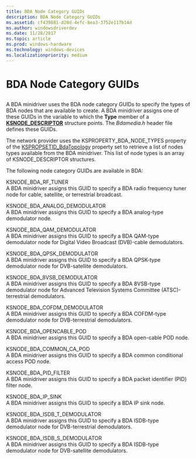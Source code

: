 ```yaml
---
title: BDA Node Category GUIDs
description: BDA Node Category GUIDs
ms.assetid: cf439881-d20d-4efc-8ea3-3752e117b14d
ms.author: windowsdriverdev
ms.date: 11/28/2017
ms.topic: article
ms.prod: windows-hardware
ms.technology: windows-devices
ms.localizationpriority: medium
---
```


# BDA Node Category GUIDs


## <span id="ddk_bda_node_category_guids_ks"></span><span id="DDK_BDA_NODE_CATEGORY_GUIDS_KS"></span>


A BDA minidriver uses the BDA node category GUIDs to specify the types of BDA nodes that are available to create. A BDA minidriver assigns one of these GUIDs in the variable to which the **Type** member of a [**KSNODE\_DESCRIPTOR**](https://msdn.microsoft.com/library/windows/hardware/ff563473) structure points. The *Bdamedia.h* header file defines these GUIDs.

The network provider uses the KSPROPERTY\_BDA\_NODE\_TYPES property of the [KSPROPSETID\_BdaTopology](kspropsetid-bdatopology.md) property set to retrieve a list of nodes types available from the BDA minidriver. This list of node types is an array of KSNODE\_DESCRIPTOR structures.

The following node category GUIDs are available in BDA:

<span id="KSNODE_BDA_RF_TUNER"></span><span id="ksnode_bda_rf_tuner"></span>KSNODE\_BDA\_RF\_TUNER  
A BDA minidriver assigns this GUID to specify a BDA radio frequency tuner node for cable, satellite, or terrestrial broadcast.

<span id="KSNODE_BDA_ANALOG_DEMODULATOR"></span><span id="ksnode_bda_analog_demodulator"></span>KSNODE\_BDA\_ANALOG\_DEMODULATOR  
A BDA minidriver assigns this GUID to specify a BDA analog-type demodulator node.

<span id="KSNODE_BDA_QAM_DEMODULATOR"></span><span id="ksnode_bda_qam_demodulator"></span>KSNODE\_BDA\_QAM\_DEMODULATOR  
A BDA minidriver assigns this GUID to specify a BDA QAM-type demodulator node for Digital Video Broadcast (DVB)-cable demodulators.

<span id="KSNODE_BDA_QPSK_DEMODULATOR"></span><span id="ksnode_bda_qpsk_demodulator"></span>KSNODE\_BDA\_QPSK\_DEMODULATOR  
A BDA minidriver assigns this GUID to specify a BDA QPSK-type demodulator node for DVB-satellite demodulators.

<span id="KSNODE_BDA_8VSB_DEMODULATOR"></span><span id="ksnode_bda_8vsb_demodulator"></span>KSNODE\_BDA\_8VSB\_DEMODULATOR  
A BDA minidriver assigns this GUID to specify a BDA 8VSB-type demodulator node for Advanced Television Systems Committee (ATSC)-terrestrial demodulators.

<span id="KSNODE_BDA_COFDM_DEMODULATOR"></span><span id="ksnode_bda_cofdm_demodulator"></span>KSNODE\_BDA\_COFDM\_DEMODULATOR  
A BDA minidriver assigns this GUID to specify a BDA COFDM-type demodulator node for DVB-terrestrial demodulators.

<span id="KSNODE_BDA_OPENCABLE_POD"></span><span id="ksnode_bda_opencable_pod"></span>KSNODE\_BDA\_OPENCABLE\_POD  
A BDA minidriver assigns this GUID to specify a BDA open-cable POD node.

<span id="KSNODE_BDA_COMMON_CA_POD"></span><span id="ksnode_bda_common_ca_pod"></span>KSNODE\_BDA\_COMMON\_CA\_POD  
A BDA minidriver assigns this GUID to specify a BDA common conditional access POD node.

<span id="KSNODE_BDA_PID_FILTER"></span><span id="ksnode_bda_pid_filter"></span>KSNODE\_BDA\_PID\_FILTER  
A BDA minidriver assigns this GUID to specify a BDA packet identifier (PID) filter node.

<span id="KSNODE_BDA_IP_SINK"></span><span id="ksnode_bda_ip_sink"></span>KSNODE\_BDA\_IP\_SINK  
A BDA minidriver assigns this GUID to specify a BDA IP sink node.

<span id="KSNODE_BDA_ISDB_T_DEMODULATOR"></span><span id="ksnode_bda_isdb_t_demodulator"></span>KSNODE\_BDA\_ISDB\_T\_DEMODULATOR  
A BDA minidriver assigns this GUID to specify a BDA ISDB-type demodulator node for DVB-terrestrial demodulators.

<span id="KSNODE_BDA_ISDB_S_DEMODULATOR"></span><span id="ksnode_bda_isdb_s_demodulator"></span>KSNODE\_BDA\_ISDB\_S\_DEMODULATOR  
A BDA minidriver assigns this GUID to specify a BDA ISDB-type demodulator node for DVB-satellite demodulators.

 

 





